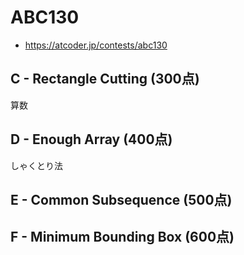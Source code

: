 # ABC130
* https://atcoder.jp/contests/abc130


## C - Rectangle Cutting (300点)
算数


## D - Enough Array (400点)
しゃくとり法


## E - Common Subsequence (500点)



## F - Minimum Bounding Box (600点)
